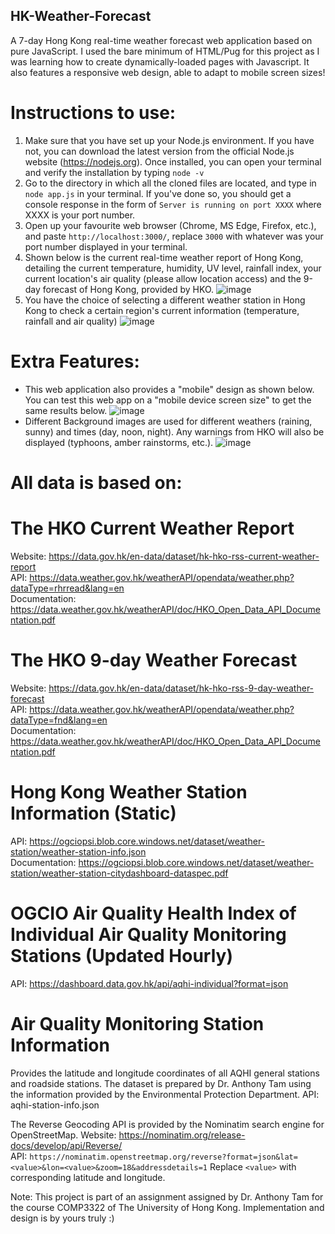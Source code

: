 ## HK-Weather-Forecast
A 7-day Hong Kong real-time weather forecast web application based on pure JavaScript. I used the bare minimum of HTML/Pug for this project as I was learning how to create dynamically-loaded pages with Javascript. It also features a responsive web design, able to adapt to mobile screen sizes!

# Instructions to use:
1. Make sure that you have set up your Node.js environment. If you have not, you can download the latest version from the official Node.js website (https://nodejs.org). Once installed, you can open your terminal and verify the installation by typing `node -v`
2. Go to the directory in which all the cloned files are located, and type in `node app.js` in your terminal. If you've done so, you should get a console response in the form of `Server is running on port XXXX` where XXXX is your port number.
3. Open up your favourite web browser (Chrome, MS Edge, Firefox, etc.), and paste `http://localhost:3000/`, replace `3000` with whatever was your port number displayed in your terminal.
4. Shown below is the current real-time weather report of Hong Kong, detailing the current temperature, humidity, UV level, rainfall index, your current location's air quality (please allow location access) and the 9-day forecast of Hong Kong, provided by HKO.
![image](https://github.com/W-Edward/HK-Weather-Forecast/assets/36920869/c09090aa-8f6e-4c93-8077-451ad765e416)
5. You have the choice of selecting a different weather station in Hong Kong to check a certain region's current information (temperature, rainfall and air quality)
   ![image](https://github.com/W-Edward/HK-Weather-Forecast/assets/36920869/860f467f-e9fc-45ea-b204-d0d4ecd6aeb5)

# Extra Features:
- This web application also provides a "mobile" design as shown below. You can test this web app on a "mobile device screen size" to get the same results below.
  ![image](https://github.com/W-Edward/HK-Weather-Forecast/assets/36920869/5da2bb42-d8fb-44cf-b3b6-bc3700470299)
- Different Background images are used for different weathers (raining, sunny) and times (day, noon, night). Any warnings from HKO will also be displayed (typhoons, amber rainstorms, etc.).
   ![image](https://github.com/W-Edward/HK-Weather-Forecast/assets/36920869/c858f124-ec3e-4563-a598-2875eabacb6b)


# All data is based on:

# The HKO Current Weather Report
Website: https://data.gov.hk/en-data/dataset/hk-hko-rss-current-weather-report \
API: https://data.weather.gov.hk/weatherAPI/opendata/weather.php?dataType=rhrread&lang=en \
Documentation: https://data.weather.gov.hk/weatherAPI/doc/HKO_Open_Data_API_Documentation.pdf

# The HKO 9-day Weather Forecast
Website: https://data.gov.hk/en-data/dataset/hk-hko-rss-9-day-weather-forecast \
API: https://data.weather.gov.hk/weatherAPI/opendata/weather.php?dataType=fnd&lang=en \
Documentation: https://data.weather.gov.hk/weatherAPI/doc/HKO_Open_Data_API_Documentation.pdf

# Hong Kong Weather Station Information (Static)
API: https://ogciopsi.blob.core.windows.net/dataset/weather-station/weather-station-info.json \
Documentation: https://ogciopsi.blob.core.windows.net/dataset/weather-station/weather-station-citydashboard-dataspec.pdf

# OGCIO Air Quality Health Index of Individual Air Quality Monitoring Stations (Updated Hourly)
API: https://dashboard.data.gov.hk/api/aqhi-individual?format=json

# Air Quality Monitoring Station Information
Provides the latitude and longitude coordinates of all AQHI general stations and roadside stations.
The dataset is prepared by Dr. Anthony Tam using the information provided by the Environmental Protection Department.
API: aqhi-station-info.json

The Reverse Geocoding API is provided by the Nominatim search engine for OpenStreetMap.
Website: https://nominatim.org/release-docs/develop/api/Reverse/ \
API: `https://nominatim.openstreetmap.org/reverse?format=json&lat=<value>&lon=<value>&zoom=18&addressdetails=1` Replace `<value>` with corresponding latitude and longitude.

Note: This project is part of an assignment assigned by Dr. Anthony Tam for the course COMP3322 of The University of Hong Kong. Implementation and design is by yours truly :)
